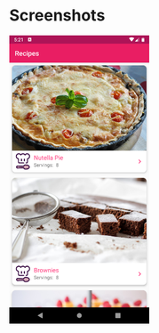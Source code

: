 # Screenshots
<img src="https://raw.githubusercontent.com/csovan/recipe/master/screenshots/screenshot-1.png" width="50%">
